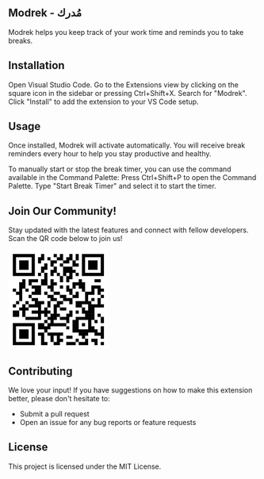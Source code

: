 ## Modrek - مُدرك

Modrek helps you keep track of your work time and reminds you to take breaks.

## Installation

Open Visual Studio Code.
Go to the Extensions view by clicking on the square icon in the sidebar or pressing Ctrl+Shift+X.
Search for "Modrek".
Click "Install" to add the extension to your VS Code setup.

## Usage
Once installed, Modrek will activate automatically.
You will receive break reminders every hour to help you stay productive and healthy.

To manually start or stop the break timer, you can use the command available in the Command Palette:
Press Ctrl+Shift+P to open the Command Palette.
Type "Start Break Timer" and select it to start the timer.


## Join Our Community!

Stay updated with the latest features and connect with fellow developers. Scan the QR code below to join us!

![Welcome Image](media/22.png)

## Contributing

We love your input! If you have suggestions on how to make this extension better, please don't hesitate to:

- Submit a pull request
- Open an issue for any bug reports or feature requests


## License

This project is licensed under the MIT License.